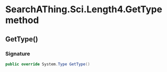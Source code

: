 # SearchAThing.Sci.Length4.GetType method
## GetType()
### Signature
```csharp
public override System.Type GetType()
```
